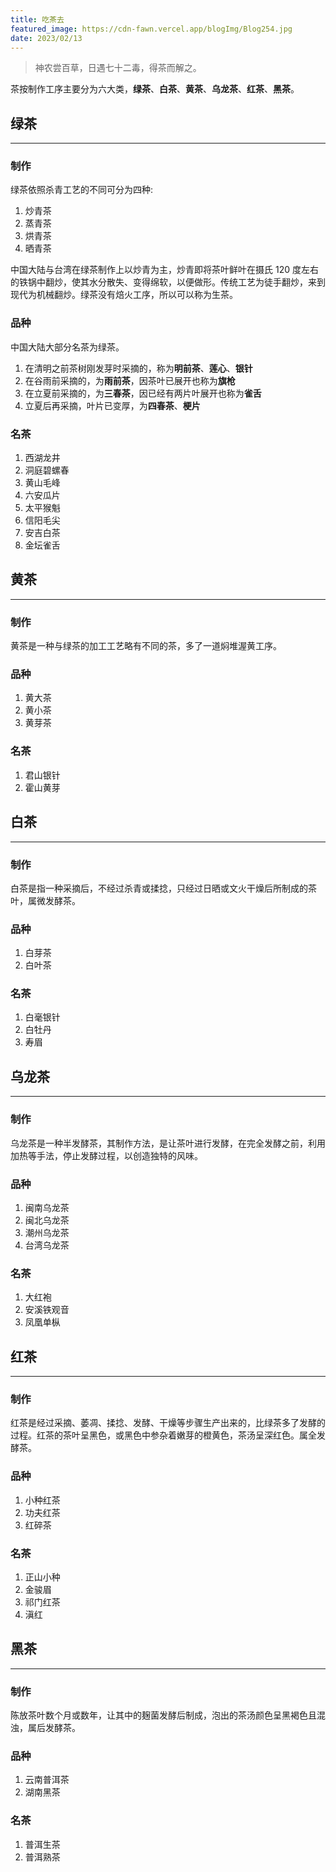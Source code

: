 ```yaml
---
title: 吃茶去
featured_image: https://cdn-fawn.vercel.app/blogImg/Blog254.jpg
date: 2023/02/13
---
```


> 神农尝百草，日遇七十二毒，得茶而解之。

茶按制作工序主要分为六大类，**绿茶**、**白茶**、**黄茶**、**乌龙茶**、**红茶**、**黑茶**。

## 绿茶
***  
### 制作
绿茶依照杀青工艺的不同可分为四种: 
1. 炒青茶
2. 蒸青茶
3. 烘青茶
4. 晒青茶

中国大陆与台湾在绿茶制作上以炒青为主，炒青即将茶叶鲜叶在摄氏 120 度左右的铁锅中翻炒，使其水分散失、变得绵软，以便做形。传统工艺为徒手翻炒，来到现代为机械翻炒。绿茶没有焙火工序，所以可以称为生茶。

### 品种
中国大陆大部分名茶为绿茶。
1. 在清明之前茶树刚发芽时采摘的，称为**明前茶**、**莲心**、**银针**
2. 在谷雨前采摘的，为**雨前茶**，因茶叶已展开也称为**旗枪**
3. 在立夏前采摘的，为**三春茶**，因已经有两片叶展开也称为**雀舌**
4. 立夏后再采摘，叶片已变厚，为**四春茶**、**梗片**

### 名茶
1. 西湖龙井
2. 洞庭碧螺春
3. 黄山毛峰
4. 六安瓜片
5. 太平猴魁
6. 信阳毛尖
7. 安吉白茶
8. 金坛雀舌

## 黄茶
***  
### 制作
黄茶是一种与绿茶的加工工艺略有不同的茶，多了一道焖堆渥黄工序。

### 品种
1. 黄大茶
2. 黄小茶
3. 黄芽茶

### 名茶
1. 君山银针
2. 霍山黄芽

## 白茶
***  
### 制作
白茶是指一种采摘后，不经过杀青或揉捻，只经过日晒或文火干燥后所制成的茶叶，属微发酵茶。

### 品种
1. 白芽茶
2. 白叶茶

### 名茶
1. 白毫银针
2. 白牡丹
3. 寿眉

## 乌龙茶
***  
### 制作
乌龙茶是一种半发酵茶，其制作方法，是让茶叶进行发酵，在完全发酵之前，利用加热等手法，停止发酵过程，以创造独特的风味。

### 品种
1. 闽南乌龙茶
2. 闽北乌龙茶
3. 潮州乌龙茶
4. 台湾乌龙茶

### 名茶
1. 大红袍
2. 安溪铁观音
3. 凤凰单枞

## 红茶
***  
### 制作
红茶是经过采摘、萎凋、揉捻、发酵、干燥等步骤生产出来的，比绿茶多了发酵的过程。红茶的茶叶呈黑色，或黑色中参杂着嫩芽的橙黄色，茶汤呈深红色。属全发酵茶。

### 品种
1. 小种红茶
2. 功夫红茶
3. 红碎茶

### 名茶
1. 正山小种
2. 金骏眉
3. 祁门红茶
4. 滇红

## 黑茶
***  
### 制作
陈放茶叶数个月或数年，让其中的麹菌发酵后制成，泡出的茶汤颜色呈黑褐色且混浊，属后发酵茶。

### 品种
1. 云南普洱茶
2. 湖南黑茶

### 名茶
1. 普洱生茶
2. 普洱熟茶